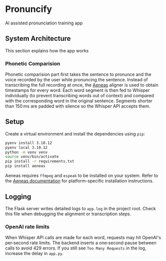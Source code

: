 # Pronuncify

AI assisted pronunciation training app

## System Architecture

This section explains how the app works

### Phonetic Comparision
Phonetic comparision part first takes the sentence to pronunce and the voice recorded by the user while pronuncing the sentence. Instead of transcribing the full recording at once, the [Aeneas](https://www.readbeyond.it/aeneas/) aligner is used to obtain timestamps for every word. Each word segment is then fed to Whisper individually (to prevent transcribing words out of context) and compared with the corresponding word in the original sentence. Segments shorter than 150 ms are padded with silence so the Whisper API accepts them.

## Setup

Create a virtual environment and install the dependencies using `pip`:

```bash
pyenv install 3.10.12
pyenv local 3.10.12
python -m venv venv
source venv/bin/activate
pip install -r requirements.txt
pip install aeneas
```

Aeneas requires `ffmpeg` and `espeak` to be installed on your system. Refer to
the [Aeneas documentation](https://github.com/readbeyond/aeneas) for
platform-specific installation instructions.

## Logging

The Flask server writes detailed logs to `app.log` in the project root. Check
this file when debugging the alignment or transcription steps.

### OpenAI rate limits

When Whisper API calls are made for each word, requests may hit OpenAI's
per‑second rate limits. The backend inserts a one‑second pause between calls to
avoid 429 errors. If you still see `Too Many Requests` in the log, increase the
delay in `app.py`.
